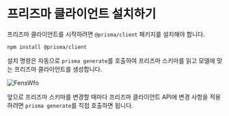 # 프리즈마 클라이언트 설치하기

프리즈마 클라이언트를 시작하려면 `@prisma/client` 패키지를 설치해야 합니다.

```shell
npm install @prisma/client
```

설치 명령은 자동으로 `prisma generate`를 호출하여 프리즈마 스키마를 읽고 모델에 맞는 프리즈마 클라이언트를 생성합니다.

![FensWfo](https://user-images.githubusercontent.com/95019875/184533463-12b75737-b85b-4934-9525-69b931c26af8.png)

앞으로 프리즈마 스키마를 변경할 때마다 프리즈마 클라이언트 API에 변경 사항을 적용하려면 `prisma generate`를 직접 호출하면 됩니다.
